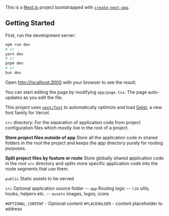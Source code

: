 This is a [Next.js](https://nextjs.org) project bootstrapped with [`create-next-app`](https://nextjs.org/docs/app/api-reference/cli/create-next-app).

## Getting Started

First, run the development server:

```bash
npm run dev
# or
yarn dev
# or
pnpm dev
# or
bun dev
```

Open [http://localhost:3000](http://localhost:3000) with your browser to see the result.

You can start editing the page by modifying `app/page.tsx`. The page auto-updates as you edit the file.

This project uses [`next/font`](https://nextjs.org/docs/app/building-your-application/optimizing/fonts) to automatically optimize and load [Geist](https://vercel.com/font), a new font family for Vercel.

`src` directory:
For the separation of application code from project configuration files which mostly live in the root of a project.

**Store project files outside of app**
Store all the application code in shared folders in the root the project and keeps the app directory purely for routing purposes.

**Split project files by feature or route**
Store globally shared application code in the root `src` directory and splits more specific application code into the route segments that use them.

`public` Static assets to be served

`src` Optional application source folder
-- `app` Routing logic
-- `lib` utils, hooks, helpers etc.
-- `assets` images, logos, icons

<!-- WIP Tags -->

`#OPTIONAL_CONTENT` - Optional content
`#PLACEHOLDER` - content placeholder to address
